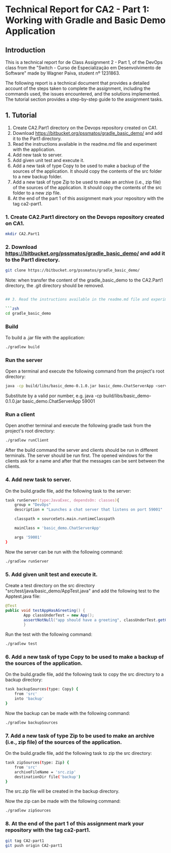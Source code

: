 # Technical Report for CA2 - Part 1: Working with Gradle and Basic Demo Application

## Introduction

This is a technical report for de Class Assignment 2 - Part 1, of the DevOps class from the "Switch - Curso de Especialização em Desenvolvimento de Software" made by Wagner Paiva, student nº 1231863.

The following report is a technical document that provides a detailed account of the steps taken to complete the assignment, including the commands used, the issues encountered, and the solutions implemented. The tutorial section provides a step-by-step guide to the assignment tasks.

## 1. Tutorial

1. Create CA2.Part1 directory on the Devops repository created on CA1.
2. Download https://bitbucket.org/pssmatos/gradle_basic_demo/ and add it to the Part1 directory.
3. Read the instructions available in the readme.md file and experiment with the
   application.
4. Add new task to server.
5. Add given unit test and execute it.
6. Add a new task of type Copy to be used to make a backup of the sources of the
   application.
   It should copy the contents of the src folder to a new backup folder.
7. Add a new task of type Zip to be used to make an archive (i.e., zip file) of the
   sources of the application.
   It should copy the contents of the src folder to a new zip file.
8. At the end of the part 1 of this assignment mark your repository with the tag
   ca2-part1.

### 1. Create CA2.Part1 directory on the Devops repository created on CA1.

```zsh
mkdir CA2.Part1
```

### 2. Download https://bitbucket.org/pssmatos/gradle_basic_demo/ and add it to the Part1 directory.

```zsh
git clone https://bitbucket.org/pssmatos/gradle_basic_demo/
```
Note: when transfer the content of the gradle_basic_demo to the CA2.Part1 directory, the .git directory should be removed.

```zsh

## 3. Read the instructions available in the readme.md file and experiment with the application.

```zsh
cd gradle_basic_demo
```
### Build
To build a .jar file with the application:

```zsh
./gradlew build
```

### Run the server
Open a terminal and execute the following command from the project's root directory:
```zsh
java -cp build/libs/basic_demo-0.1.0.jar basic_demo.ChatServerApp <server port>
```
Substitute by a valid por number, e.g. java -cp build/libs/basic_demo-0.1.0.jar basic_demo.ChatServerApp 59001

### Run a client
Open another terminal and execute the following gradle task from the project's root directory:
```zsh
./gradlew runClient
```

After the build command the server and clients should be run in different terminals. The server should be run first.
The opened windows for the clients ask for a name and after that the messages can be sent between the clients.

### 4. Add new task to server.
On the build.gradle file, add the following task to the server:

```zsh
task runServer(type:JavaExec, dependsOn: classes){
    group = "DevOps"
    description = "Launches a chat server that listens on port 59001"

    classpath = sourceSets.main.runtimeClasspath

    mainClass = 'basic_demo.ChatServerApp'

    args '59001'
}
```
Now the server can be run with the following command:
```bash
./gradlew runServer
```

### 5. Add given unit test and execute it.
Create a test directory on the src directory "src/test/java/basic_demo/AppTest.java" and add the following test to the Apptest.java file: 
```java
@Test
public void testAppHasAGreeting() {
        App classUnderTest = new App();
        assertNotNull("app should have a greeting", classUnderTest.getGreeting());
        }

```

Run the test with the following command:
```bash
./gradlew test
```

### 6. Add a new task of type Copy to be used to make a backup of the sources of the application.
On the build.gradle file, add the following task to copy the src directory to a backup directory:
```bash
task backupSources(type: Copy) {
    from 'src'
    into 'backup'
}
```

Now the backup can be made with the following command:
```bash
./gradlew backupSources
```

### 7. Add a new task of type Zip to be used to make an archive (i.e., zip file) of the sources of the application.
On the build.gradle file, add the following task to zip the src directory:
```bash
task zipSources(type: Zip) {
    from 'src'
    archiveFileName = 'src.zip'
    destinationDir file('backup')
}
```
The src.zip file will be created in the backup directory.

Now the zip can be made with the following command:
```bash
./gradlew zipSources
```

### 8. At the end of the part 1 of this assignment mark your repository with the tag ca2-part1.
```bash
git tag CA2-part1
git push origin CA2-part1
```
